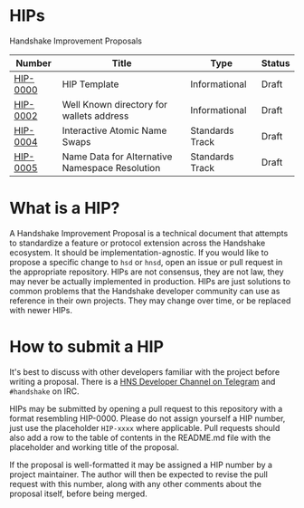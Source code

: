 # HIPs

Handshake Improvement Proposals

| Number                  | Title                                    | Type          | Status |
| ----------------------- | ---------------------------------------- | ------------- | ------ |
| [HIP-0000](HIP-0000.md) | HIP Template                             | Informational | Draft  |
| [HIP-0002](HIP-0002.md) | Well Known directory for wallets address | Informational | Draft  |
| [HIP-0004](HIP-0004.md) | Interactive Atomic Name Swaps            | Standards Track | Draft    |
| [HIP-0005](HIP-0005.md) | Name Data for Alternative Namespace Resolution            | Standards Track | Draft    |

# What is a HIP?

A Handshake Improvement Proposal is a technical document that attempts to standardize a feature
or protocol extension across the Handshake ecosystem. It should be implementation-agnostic. If
you would like to propose a specific change to `hsd` or `hnsd`, open an issue or pull request
in the appropriate repository. HIPs are not consensus, they are not law, they may never be
actually implemented in production. HIPs are just solutions to common problems that the Handshake
developer community can use as reference in their own projects. They may change over time,
or be replaced with newer HIPs.

# How to submit a HIP

It's best to discuss with other developers familiar with the project before writing a proposal.
There is a [HNS Developer Channel on Telegram](https://t.me/hns_tech) and `#handshake` on IRC.

HIPs may be submitted by opening a pull request to this repository with a format resembling HIP-0000.
Please do not assign yourself a HIP number, just use the placeholder `HIP-xxxx` where applicable.
Pull requests should also add a row to the table of contents in the README.md file with the placeholder
and working title of the proposal.

If the proposal is well-formatted it may be assigned a HIP number by a project maintainer. The
author will then be expected to revise the pull request with this number, along with any other
comments about the proposal itself, before being merged.
